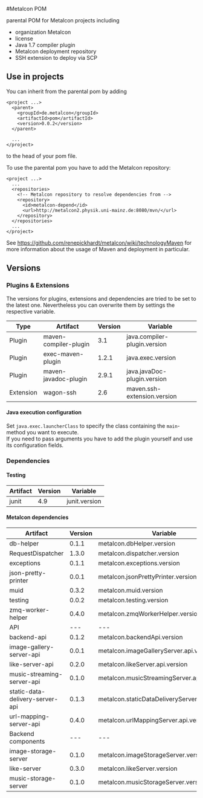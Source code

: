 #Metalcon POM

parental POM for Metalcon projects including

* organization Metalcon
* license
* Java 1.7 compiler plugin
* Metalcon deployment repository
* SSH extension to deploy via SCP

## Use in projects

You can inherit from the parental pom by adding

    <project ...>
      <parent>
        <groupId>de.metalcon</groupId>
        <artifactId>pom</artifactId>
        <version>0.0.2</version>
      </parent>
      
      ...
    </project>

to the head of your pom file.

To use the parental pom you have to add the Metalcon repository:

    <project ...>
      ...
      <repositories>
        <!-- Metalcon repository to resolve dependencies from -->
        <repository>
          <id>metalcon-depend</id>
          <url>http://metalcon2.physik.uni-mainz.de:8080/mvn/</url>
        </repository>
      </repositories>
      ...
    </project>

See https://github.com/renepickhardt/metalcon/wiki/technologyMaven for more information about the usage of Maven and deployment in particular.

## Versions

### Plugins & Extensions

The versions for plugins, extensions and dependencies are tried to be set to the latest one. Nevertheless you can overwrite them by settings the respective variable.

| Type      | Artifact              | Version | Variable |
| --------- | --------------------- | ------- | -------- |
| Plugin    | maven-compiler-plugin | 3.1     | java.compiler-plugin.version |
| Plugin    | exec-maven-plugin     | 1.2.1   | java.exec.version |
| Plugin    | maven-javadoc-plugin  | 2.9.1   | java.javaDoc-plugin.version |
| Extension | wagon-ssh             | 2.6     | maven.ssh-extension.version |

#### Java execution configuration

Set `java.exec.launcherClass` to specify the class containing the `main`-method you want to execute.  
If you need to pass arguments you have to add the plugin yourself and use its configuration fields.

### Dependencies

#### Testing

| Artifact | Version | Variable |
| -------- | ------- | -------- |
| junit    | 4.9     | junit.version |

#### Metalcon dependencies

| Artifact | Version | Variable |
|--------|-------|--------|
| db-helper | 0.1.1  | metalcon.dbHelper.version |
| RequestDispatcher | 1.3.0 | metalcon.dispatcher.version |
| exceptions | 0.1.1 | metalcon.exceptions.version |
| json-pretty-printer | 0.0.1 | metalcon.jsonPrettyPrinter.version |
| muid     | 0.3.2   | metalcon.muid.version |
| testing | 0.0.2 | metalcon.testing.version |
| zmq-worker-helper | 0.4.0 | metalcon.zmqWorkerHelper.version |
| API |---|---|
| backend-api | 0.1.2 | metalcon.backendApi.version |
| image-gallery-server-api | 0.0.1 | metalcon.imageGalleryServer.api.version |
| like-server-api | 0.2.0 | metalcon.likeServer.api.version |
| music-streaming-server-api | 0.1.0 | metalcon.musicStreamingServer.api.version |
| static-data-delivery-server-api | 0.1.3 | metalcon.staticDataDeliveryServer.api.version |
| url-mapping-server-api | 0.4.0 | metalcon.urlMappingServer.api.version |
| Backend components |---|---|
| image-storage-server | 0.1.0 | metalcon.imageStorageServer.version |
| like-server | 0.3.0 | metalcon.likeServer.version |
| music-storage-server | 0.1.0 | metalcon.musicStorageServer.version |
